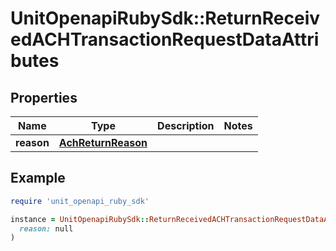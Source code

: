 # UnitOpenapiRubySdk::ReturnReceivedACHTransactionRequestDataAttributes

## Properties

| Name | Type | Description | Notes |
| ---- | ---- | ----------- | ----- |
| **reason** | [**AchReturnReason**](AchReturnReason.md) |  |  |

## Example

```ruby
require 'unit_openapi_ruby_sdk'

instance = UnitOpenapiRubySdk::ReturnReceivedACHTransactionRequestDataAttributes.new(
  reason: null
)
```

